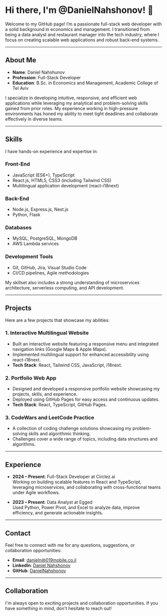 # Hi there, I'm @DanielNahshonov! 👋

Welcome to my GitHub page! I’m a passionate full-stack web developer with a solid background in economics and management. I transitioned from being a data analyst and restaurant manager into the tech industry, where I focus on creating scalable web applications and robust back-end systems.

---

## About Me

- **Name**: Daniel Nahshunov  
- **Profession**: Full-Stack Developer  
- **Education**: B.Sc. in Economics and Management, Academic College of Tel Aviv  

I specialize in developing intuitive, responsive, and efficient web applications while leveraging my analytical and problem-solving skills gained from prior roles. My experience working in high-pressure environments has honed my ability to meet tight deadlines and collaborate effectively in diverse teams.

---

## Skills

I have hands-on experience and expertise in:

### **Front-End**
- JavaScript (ES6+), TypeScript
- React.js, HTML5, CSS3 (including Tailwind CSS)
- Multilingual application development (react-i18next)

### **Back-End**
- Node.js, Express.js, Nest.js
- Python, Flask

### **Databases**
- MySQL, PostgreSQL, MongoDB
- AWS Lambda services

### **Development Tools**
- Git, GitHub, Jira, Visual Studio Code
- CI/CD pipelines, Agile methodologies

My skillset also includes a strong understanding of microservices architecture, serverless computing, and API development.

---

## Projects

Here are a few projects that showcase my abilities:

### 1. **Interactive Multilingual Website**
- Built an interactive website featuring a responsive menu and integrated navigation links (Google Maps & Apple Maps).
- Implemented multilingual support for enhanced accessibility using react-i18next.
- **Tech Stack**: React, Tailwind CSS, JavaScript, i18next.

### 2. **Portfolio Web App**
- Designed and developed a responsive portfolio website showcasing my projects, skills, and experience.
- Deployed using GitHub Pages for easy access and continuous updates.
- **Tech Stack**: React, TypeScript, GitHub Pages.

### 3. **CodeWars and LeetCode Practice**
- A collection of coding challenge solutions showcasing my problem-solving skills and algorithmic thinking.
- Challenges cover a wide range of topics, including data structures and algorithms.

---

## Experience

- **2024 – Present**: Full-Stack Developer at Circlez.ai  
  Working on building scalable features in React and TypeScript, leveraging microservices, and collaborating with cross-functional teams under Agile workflows.

- **2023 – Present**: Data Analyst at Egged  
  Used Python, Power Pivot, and Excel to analyze data, improve efficiency, and generate actionable insights.

---

## Contact

Feel free to connect with me for any questions, suggestions, or collaboration opportunities:

- **Email**: danieln@019mobile.co.il  
- **LinkedIn**: [Daniel Nahshonov](https://www.linkedin.com/in/daniel-nahshonov-12bb181a7)  
- **GitHub**: [DanielNahshonov](https://github.com/DanielNahshonov)  

---

## Collaboration

I'm always open to exciting projects and collaboration opportunities. If you have something in mind, don't hesitate to reach out!  <!---
DanielNahshonov/DanielNahshonov is a ✨ special ✨ repository because its `README.md` (this file) appears on your GitHub profile.
You can click the Preview link to take a look at your changes.
--->
